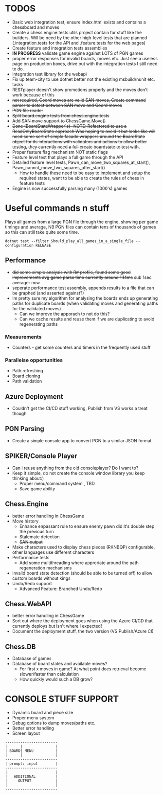 # TODOS
* Basic web integration test, ensure index.html exists and contains a chessboard and moves
* Create a chess.engine.tests.utils project contain for stuff like the builders. Will be need by the other high-level tests that are planned (.integration.tests for the API and .feature.tests for the web pages)
* Create feature and integration tests assemblies
* **IN PROGRESS** validate game engine against LOTS of PGN games
* proper error responses for invalid boards, moves etc. Just see a useless page on production boxes, drive out with the integration tests I still need to do.
* Integration test library for the webapi
* Fix up team-city to use dotnet better not the existing msbuild/nunit etc. tasks
* RESTplayer doesn't show promotions properly and the moves don't work because of this
* ~~not required, Coord moves are valid SAN moves, Create command parser to detect between SAN move and Coord moves~~
* ~~PGN file reader~~
* ~~Split board.engine tests from chess.engine.tests~~
* ~~Add SAN move support to ChessGame.Move()~~
* ~~Done (BoardStateWrapper's)- NOTE: Refactored to use a ReadOnlyBoardState approach Was hoping to avoid it but looks like will need some sort of simple facade wrappers around the BoardState object for its interactions with validators and actions to allow better testing, they currently need a full create boardstate to test with.~~
* Proper feature flag mechanism NOT static flags
* Feature level test that plays a full game through the API
* Detailed feature level tests, Pawn_can_move_two_squares_at_start(), Pawn_cannot_move_two_squares_after_start()
  * How to handle these need to be easy to implement and setup the required states, want to be able to create the rules of chess in feature tests
* Engine is now successfully parsing many (1000's) games

# Useful commands n stuff
Plays all games from a large PGN file through the engine, showing per game timings and average, NB PGN files can contain tens of thousands of games so this can still take quite some time.
```
dotnet test --filter Should_play_all_games_in_a_single_file --configuration RELEASE
```

## Performance
* ~~did some simple analysis with R# profile, found some good improvements avg game parse time currently around 1.14ms~~ sub 1sec averager now
* seperate performance test assembly, appends results to a file that can be graphed (and asserted against?)
* Im pretty sure my algorithm for analysing the boards ends up generating paths for duplicate boards (when validating moves and generating paths for the validated moves)
  * Can we improve the apporach to not do this?
  * Can we cache results and reuse them if we are duplicating to avoid regenerating paths

### Measurements
* Counters - get some counters and timers in the frequently used stuff

### Paralleise opportunities
* Path refreshing
* Board cloning
* Path validation

## Azure Deployment
* Couldn't get the CI/CD stuff working, Publish from VS works a treat though

## PGN Parsing
* Create a simple console app to convert PGN to a similar JSON format

## SPIKER/Console Player
* Can I reuse anything from the old consoleplayer? Do I want to?
* Keep it simple, do not create the console window library you keep thinking about:)
	* Proper menu/command system , TBD
	* Save game ability

## Chess.Engine
* better error handling in ChessGame
* Move history
	* Enhance enpassant rule to ensure enemy pawn did it's double step the previous turn
	* Stalemate detection
	* ~~SAN output~~
* Make characters used to display chess pieces (RKNBQP) configurable, other languages use different characters
* Performance tests
	* Add some multithreading where approriate around the path regeneration mechanisms
* Invalid board state detection (should be able to be turned off) to allow custom boards without kings
* Undo/Redo support
	* Advanced Feature: Branched Undo/Redo

## Chess.WebAPI
* better error handling in ChessGame
* Sort out where the deployment goes when using the Azure CI/CD that currently deploys but isn't where I expected!
* Document the deployment stuff, the two version (VS Publish/Azure CI)

## Chess.DB
* Database of games
* Database of board states and available moves? 
  * For first x moves in game? At what point does retrieval become slower/faster than calculation
  * How quickly would such a DB grow?


# CONSOLE STUFF SUPPORT

* Dynamic board and piece size
* Proper menu system
*	Debug options to dump moves/paths etc.
* Better error handling
* Screen layout
```
------------------------
|      |               |
| BOARD| MENU          |
|      |               |
------------------------
| prompt: input        |
------------------------
|                      |
|   ADDITIONAL         |
|     OUTPUT           |
|                      |
------------------------
```
